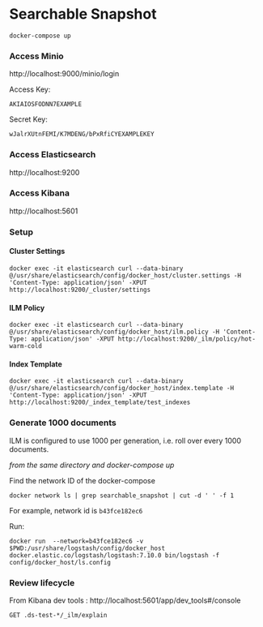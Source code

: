 # Searchable Snapshot
```
docker-compose up
```
### Access Minio

http://localhost:9000/minio/login

Access Key:
```
AKIAIOSFODNN7EXAMPLE
```
Secret Key:
```
wJalrXUtnFEMI/K7MDENG/bPxRfiCYEXAMPLEKEY
```

### Access Elasticsearch 

http://localhost:9200

### Access Kibana

http://localhost:5601

### Setup

#### Cluster Settings
```
docker exec -it elasticsearch curl --data-binary @/usr/share/elasticsearch/config/docker_host/cluster.settings -H 'Content-Type: application/json' -XPUT http://localhost:9200/_cluster/settings
```

#### ILM Policy

```
docker exec -it elasticsearch curl --data-binary @/usr/share/elasticsearch/config/docker_host/ilm.policy -H 'Content-Type: application/json' -XPUT http://localhost:9200/_ilm/policy/hot-warm-cold 
```

#### Index Template

```
docker exec -it elasticsearch curl --data-binary @/usr/share/elasticsearch/config/docker_host/index.template -H 'Content-Type: application/json' -XPUT http://localhost:9200/_index_template/test_indexes
```

### Generate 1000 documents

ILM is configured to use 1000 per generation, i.e. roll over every 1000 documents. 

_from the same directory and docker-compose up_

Find the network ID of the docker-compose

```
docker network ls | grep searchable_snapshot | cut -d ' ' -f 1
```

For example, network id is `b43fce182ec6`

Run:
```
docker run  --network=b43fce182ec6 -v $PWD:/usr/share/logstash/config/docker_host docker.elastic.co/logstash/logstash:7.10.0 bin/logstash -f config/docker_host/ls.config 
```

### Review lifecycle 

From Kibana dev tools : http://localhost:5601/app/dev_tools#/console

```
GET .ds-test-*/_ilm/explain
```
